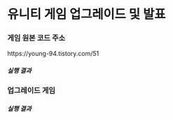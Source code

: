 <h1>유니티 게임 업그레이드 및 발표</h1>

<h3>게임 원본 코드 주소</h3>
https://young-94.tistory.com/51
<h5>실행 결과</h5>

<h3>업그레이드 게임</h3>

<h5>실행 결과</h5>
